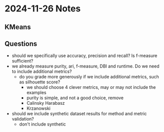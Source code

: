 
# 2024-11-26 Notes

## KMeans


## Questions

* should we specifically use accuracy, precision and recall? Is f-measure sufficient?
* we already measure purity, ari, f-measure, DBI and runtime. Do we need to include additional metrics?
   * do you grade more generously if we include additional metrics, such as silhouette score?
        * we should choose 4 clever metrics, may or may not include the examples
        * purity is simple, and not a good choice, remove
        * Calinsky Harabasz
        * Krzanowski
* should we include synthetic dataset results for method and metric validation?
    * don't include synthetic
